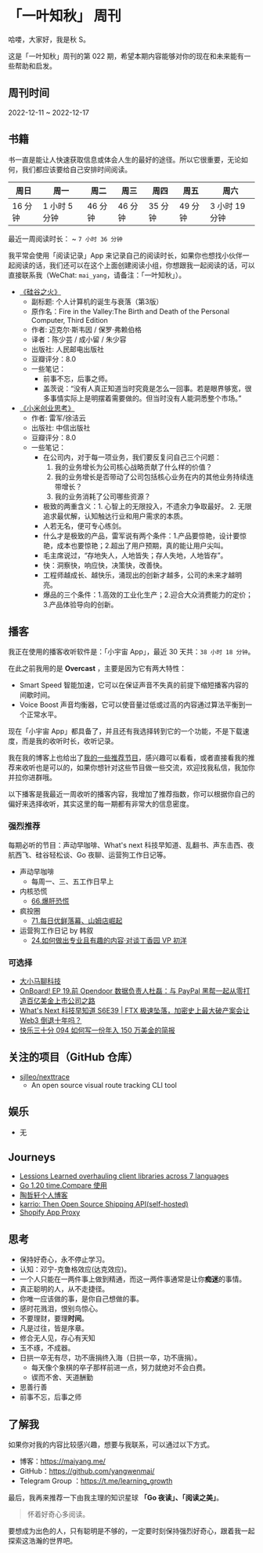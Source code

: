 # 「一叶知秋」 周刊

哈喽，大家好，我是秋 S。

这是「一叶知秋」周刊的第 022 期，希望本期内容能够对你的现在和未来能有一些帮助和启发。

## 周刊时间

2022-12-11 ~ 2022-12-17

## 书籍

书一直是能让人快速获取信息或体会人生的最好的途径。所以它很重要，无论如何，我们都应该要给自己安排时间阅读。

| 周日 | 周一 | 周二 | 周三 | 周四 | 周五 | 周六 |
|----|----|----|----|----|----|----|
| 16 分钟 | 1 小时 5 分钟 | 46 分钟 | 46 分钟 | 35 分钟 | 49 分钟 | 3 小时 19 分钟 |

最近一周阅读时长： ~ `7 小时 36 分钟`

我平常会使用「阅读记录」App 来记录自己的阅读时长，如果你也想找小伙伴一起阅读的话，我们还可以在这个上面创建阅读小组，你想跟我一起阅读的话，可以直接联系我（WeChat: `mai_yang`，请备注：「一叶知秋」）。

+ [《硅谷之火》](https://book.douban.com/subject/34875818/)
  - 副标题: 个人计算机的诞生与衰落（第3版）
  - 原作名：Fire in the Valley:The Birth and Death of the Personal Computer, Third Edition
  - 作者: 迈克尔·斯韦因 / 保罗·弗赖伯格
  - 译者：陈少芸 / 成小留 / 朱少容
  - 出版社: 人民邮电出版社
  - 豆瓣评分：8.0
  - 一些笔记：
    - 前事不忘，后事之师。
    - 盖茨说：“没有人真正知道当时究竟是怎么一回事。若是眼界够宽，很多事情实际上是明摆着需要做的。但当时没有人能洞悉整个市场。”
+ [《小米创业思考》](https://book.douban.com/subject/36057097/)
  - 作者: 雷军/徐洁云
  - 出版社: 中信出版社
  - 豆瓣评分：8.0
  - 一些笔记：
    - 在公司内，对于每一项业务，我们要反复问自己三个问题：
      1. 我的业务增长为公司核心战略贡献了什么样的价值？
      2. 我的业务增长是否带动了公司包括核心业务在内的其他业务持续连带增长？
      3. 我的业务消耗了公司哪些资源？
    - 极致的两重含义：1. 心智上的无限投入，不遗余力争取最好。 2. 无限追求最优解，认知触达行业和用户需求的本质。
    - 人若无名，便可专心练剑。
    - 什么才是极致的产品，雷军说有两个条件：1.产品要惊艳，设计要惊艳，成本也要惊艳；2.超出了用户预期，真的能让用户尖叫。
    - 毛主席说过，“存地失人，人地皆失；存人失地，人地皆存”。
    - 快：洞察快，响应快，决策快，改善快。
    - 工程师越成长、越快乐，涌现出的创新才越多，公司的未来才越明亮。
    - 爆品的三个条件：1.高效的工业化生产；2.迎合大众消费能力的定价；3.产品体验导向的创新。

## 播客

我正在使用的播客收听软件是：「小宇宙 App」，最近 30 天共：`38 小时 18 分钟`。

在此之前我用的是 **Overcast** ，主要是因为它有两大特性：
- Smart Speed 智能加速，它可以在保证声音不失真的前提下缩短播客内容的间歇时间。
- Voice Boost 声音均衡器，它可以使音量过低或过高的内容通过算法平衡到一个正常水平。

现在「小宇宙 App」都具备了，并且还有我选择转到它的一个功能，不是下载速度，而是我的收听时长，收听记录。

我在我的博客上也给出了[我的一些推荐节目](https://maiyang.me/podcasts/)，感兴趣可以看看，或者直接看我的推荐来收听也是可以的，如果你想针对这些节目做一些交流，欢迎找我私信，我加你并拉你进群哦。

以下播客是我最近一周收听的播客内容，我增加了推荐指数，你可以根据你自己的偏好来选择收听，其实这里的每一期都有非常大的信息密度。

### 强烈推荐

每期必听的节目：声动早咖啡、What's next 科技早知道、乱翻书、声东击西、夜航西飞、硅谷轻松谈、Go 夜聊、运营狗工作日记等。

+ 声动早咖啡
  - 每周一、三、五工作日早上
+ 内核恐慌
  + [66.爆肝恐慌](https://www.xiaoyuzhoufm.com/episode/637f6853a9d0d1be0d886ed5)
+ 疯投圈
  - [71.每日优鲜落幕、山姆店崛起](https://www.xiaoyuzhoufm.com/episode/63918319d3a5286ded653f45)
+ 运营狗工作日记 by 韩叙
  - [24.如何做出专业且有趣的内容·对谈丁香园 VP 初洋](https://www.xiaoyuzhoufm.com/episode/6384f808f6753f4e9d4d5ac8)

### 可选择

+ [大小马聊科技](https://www.xiaoyuzhoufm.com/episode/637ba0867c438ba740303b65)
+ [OnBoard! EP 19.前 Opendoor 数据负责人杜磊：与 PayPal 黑帮一起从零打造百亿美金上市公司之路](https://www.xiaoyuzhoufm.com/episode/637ba673882ce82fb6458b97)
+ [What's Next 科技早知道 S6E39 | FTX 极速坠落，加密史上最大破产案会让 Web3 倒退十年吗？](https://www.xiaoyuzhoufm.com/episode/637e2617c17423958834953c)
+ [快乐三十分 094 如何写一份年入 150 万美金的简报](https://www.xiaoyuzhoufm.com/episode/637f5ef0f4db469625db4d8b)

## 关注的项目（GitHub 仓库）

- [sjlleo/nexttrace](https://github.com/sjlleo/nexttrace)
  - An open source visual route tracking CLI tool

## 娱乐

- 无

## Journeys

- [Lessions Learned overhauling client libraries across 7 languages](https://www.easypost.com/blog/2022-08-04-lessons-learned-overhauling-client-libraries-across-seven-languages)
- [Go 1.20 time.Compare 使用](https://go.dev/play/p/Sm3e84somaz?v=gotip)
- [陶哲轩个人博客](https://terrytao.wordpress.com/)
- [karrio: Then Open Source Shipping API(self-hosted)](https://github.com/karrioapi/karrio)
- [Shopify App Proxy](https://shopify.dev/apps/online-store/app-proxies)

## 思考

+ 保持好奇心，永不停止学习。
+ 认知：邓宁-克鲁格效应(达克效应)。
+ 一个人只能在一两件事上做到精通，而这一两件事通常是让你**痴迷**的事情。
+ 真正聪明的人，从不走捷径。
+ 你唯一应该做的事，是你自己想做的事。
+ 感时花溅泪，恨别鸟惊心。
+ 不要理财，要理**时间**。
+ 凡是过往，皆是序章。
+ 修合无人见，存心有天知
+ 玉不琢，不成器。
+ 日拱一卒无有尽，功不唐捐终入海（日拱一卒，功不唐捐）。
  - 每天像个象棋的卒子那样前进一点，努力就绝对不会白费。
  - 锲而不舍、天道酬勤
+ 思善行善
+ 前事不忘，后事之师

## 了解我

如果你对我的内容比较感兴趣，想要与我联系，可以通过以下方式。

- 博客：https://maiyang.me/
- GitHub：https://github.com/yangwenmai/
- Telegram Group ：https://t.me/learning_growth

最后，我再来推荐一下由我主理的知识星球 **「Go 夜读」、「阅读之美」**。
>怀着好奇心多阅读。

要想成为出色的人，只有聪明是不够的，一定要时刻保持强烈好奇心，跟着我一起探索这浩瀚的世界吧。
